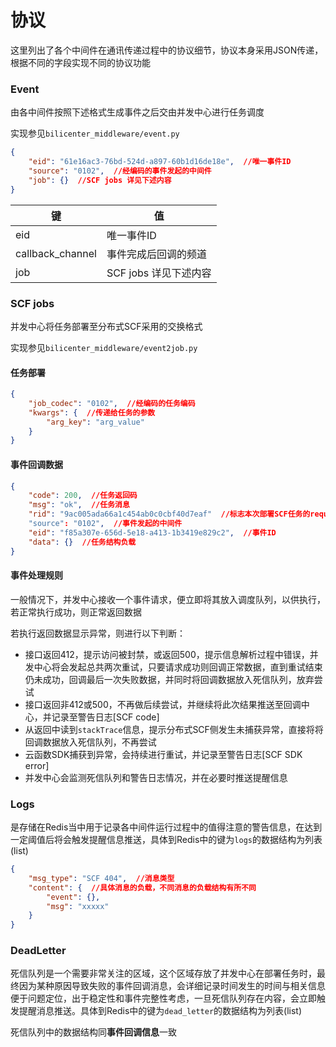 # 协议
这里列出了各个中间件在通讯传递过程中的协议细节，协议本身采用JSON传递，根据不同的字段实现不同的协议功能



### Event

由各中间件按照下述格式生成事件之后交由并发中心进行任务调度

实现参见`bilicenter_middleware/event.py`

```json
{
    "eid": "61e16ac3-76bd-524d-a897-60b1d16de18e",  //唯一事件ID
    "source": "0102",  //经编码的事件发起的中间件
    "job": {}  //SCF jobs 详见下述内容
}
```

| 键               | 值                    |
| ---------------- | --------------------- |
| eid              | 唯一事件ID            |
| callback_channel | 事件完成后回调的频道  |
| job              | SCF jobs 详见下述内容 |



### SCF jobs

并发中心将任务部署至分布式SCF采用的交换格式

实现参见`bilicenter_middleware/event2job.py`

#### 任务部署

```json
{
    "job_codec": "0102",  //经编码的任务编码
    "kwargs": {  //传递给任务的参数
        "arg_key": "arg_value"
    }
}
```

#### 事件回调数据

```json
{
    "code": 200,  //任务返回码
    "msg": "ok",  //任务消息
    "rid": "9ac005ada66a1c454ab0c0cbf40d7eaf"  //标志本次部署SCF任务的request_id
    "source": "0102",  //事件发起的中间件
    "eid": "f85a307e-656d-5e18-a413-1b3419e829c2",  //事件ID
    "data": {}  //任务结构负载
}
```

#### 事件处理规则

一般情况下，并发中心接收一个事件请求，便立即将其放入调度队列，以供执行，若正常执行成功，则正常返回数据

若执行返回数据显示异常，则进行以下判断：

- 接口返回412，提示访问被封禁，或返回500，提示信息解析过程中错误，并发中心将会发起总共两次重试，只要请求成功则回调正常数据，直到重试结束仍未成功，回调最后一次失败数据，并同时将回调数据放入死信队列，放弃尝试
- 接口返回非412或500，不再做后续尝试，并继续将此次结果推送至回调中心，并记录至警告日志[SCF code]
- 从返回中读到`stackTrace`信息，提示分布式SCF侧发生未捕获异常，直接将将回调数据放入死信队列，不再尝试
- 云函数SDK捕获到异常，会持续进行重试，并记录至警告日志[SCF SDK error]
- 并发中心会监测死信队列和警告日志情况，并在必要时推送提醒信息



### Logs

是存储在Redis当中用于记录各中间件运行过程中的值得注意的警告信息，在达到一定阈值后将会触发提醒信息推送，具体到Redis中的键为`logs`的数据结构为列表(list)

```json
{
    "msg_type": "SCF 404",  //消息类型
    "content": {  //具体消息的负载，不同消息的负载结构有所不同
        "event": {},
        "msg": "xxxxx"
    }
}
```



### DeadLetter

死信队列是一个需要非常关注的区域，这个区域存放了并发中心在部署任务时，最终因为某种原因导致失败的事件回调消息，会详细记录时间发生的时间与相关信息便于问题定位，出于稳定性和事件完整性考虑，一旦死信队列存在内容，会立即触发提醒消息推送。具体到Redis中的键为`dead_letter`的数据结构为列表(list)

死信队列中的数据结构同**事件回调信息**一致

